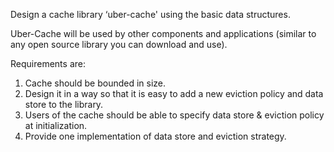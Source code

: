 Design a cache library ‘uber-cache' using the basic data structures.

Uber-Cache will be used by other components and applications (similar to any open source library you can download and use).

Requirements are:

1. Cache should be bounded in size.
2. Design it in a way so that it is easy to add a new eviction policy and data store to the library.
3. Users of the cache should be able to specify data store & eviction policy at initialization.
4. Provide one implementation of data store and eviction strategy.
